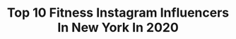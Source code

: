 ---
title: Top 10 Fitness Instagram Influencers In New York In 2020
description: >-
  Find top fitness Instagram influencers in New York in 2020. Most popular hashtags: #fitness #workout #explorepage #newyork.
platform: Instagram
profiles:
  - username: "jessejconrad"
    fullname: >-
      J E S S E   C O N R A D
    location: "United States"
    followers: 18376
    engagement: 1672
    commentsToLikes: 0.010547
    avatar: "https://scontent-lhr8-1.cdninstagram.com/v/t51.2885-19/s320x320/60378121_642851282898263_4858482484297334784_n.jpg?_nc_ht=scontent-lhr8-1.cdninstagram.com&_nc_ohc=JoQHLXEZqb4AX-Xk9io&oh=8b684c8b9dbd382a4da7f3418d2a9e5a&oe=5EBC86CA"
    verified: false
    hashtags: "#greek, #workout, #winter, #model"
  - username: "modelkatlivingston"
    fullname: >-
      Kat Livingston
    location: "United States"
    followers: 23790
    engagement: 607
    commentsToLikes: 0.023984
    avatar: "https://scontent-lhr8-1.cdninstagram.com/v/t51.2885-19/s320x320/92568821_210417290244132_5490061986429403136_n.jpg?_nc_ht=scontent-lhr8-1.cdninstagram.com&_nc_ohc=ejuSI07fun8AX_SEFYg&oh=4e2f615ad3aaef3bde28098687277d43&oe=5EBA0A83"
    verified: false
    hashtags: "#harleydavidson, #real, #inkedmodels, #seeyasoon"
  - username: "filmstring"
    fullname: >-
      Josh Stringer
    location: "United States"
    followers: 10341
    engagement: 570
    commentsToLikes: 0.016093
    avatar: "https://scontent-lhr8-1.cdninstagram.com/v/t51.2885-19/s320x320/90218721_550797865833584_3167615651556622336_n.jpg?_nc_ht=scontent-lhr8-1.cdninstagram.com&_nc_ohc=Bn5YD8E3RkgAX93tK86&oh=0a09fa248a107117f6568a04dab466c9&oe=5EB996F3"
    verified: false
    hashtags: "#filmcrew, #actorheadshots, #unitmanager, #stewwyne"
  - username: "brooklynajjan"
    fullname: >-
      𝐁𝐑𝐎𝐎𝐊𝐋𝐘𝐍 𝐀𝐉𝐉𝐀𝐍
    location: "United States"
    followers: 16525
    engagement: 377
    commentsToLikes: 0.080977
    avatar: "https://scontent-lhr8-1.cdninstagram.com/v/t51.2885-19/s320x320/64887797_610488182771079_2744717370407780352_n.jpg?_nc_ht=scontent-lhr8-1.cdninstagram.com&_nc_ohc=09ZlbOvXpskAX_BQsrJ&oh=03ce74316f7a80a70bf2d9d31666c073&oe=5EB9F354"
    verified: false
    hashtags: "#throwback, #funnytrick, #whoruntheworldgirls, #versitile"
  - username: "cnpitching"
    fullname: >-
      CN Pitching Performance
    location: "United States"
    followers: 6533
    engagement: 820
    commentsToLikes: 0.009889
    avatar: "https://scontent-ssn1-1.cdninstagram.com/v/t51.2885-19/s320x320/87590386_501350294142970_7164189888508592128_n.jpg?_nc_ht=scontent-ssn1-1.cdninstagram.com&_nc_ohc=dWre41FPxyoAX8D2JWL&oh=af9412820508ac812f2c86b701315ebc&oe=5E9F57B6"
    verified: false
    hashtags: "#changeupuniversity, #kansascity, #mind, #pitching"
  - username: "scaybay39"
    fullname: >-
      Tommy Scala
    location: "United States"
    followers: 6861
    engagement: 1376
    commentsToLikes: 0.121684
    avatar: "https://scontent-bos3-1.cdninstagram.com/v/t51.2885-19/s320x320/82522351_860107307781404_4373777325951549440_n.jpg?_nc_ht=scontent-bos3-1.cdninstagram.com&_nc_ohc=YCaIu6aNsBsAX8-fZI1&oh=a9cf67a6787f50b2ef5e0136ff4aee04&oe=5EBA0A6B"
    verified: false
    hashtags: "#triceps, #dream, #mensphysique, #male"
  - username: "briannalwright"
    fullname: >-
      Brianna Wright
    location: "United States"
    followers: 10805
    engagement: 622
    commentsToLikes: 0.040916
    avatar: "https://scontent-ams4-1.cdninstagram.com/v/t51.2885-19/s320x320/73116748_770904133373064_9112798284207882240_n.jpg?_nc_ht=scontent-ams4-1.cdninstagram.com&_nc_ohc=5FhykdPCmA0AX9iaA34&oh=acffdf423ea30aacf05febbaffa2cc3b&oe=5EB14237"
    verified: false
    hashtags: "#digitals, #squawpeak, #workoutwithbabyathome, #briannalwright"
  - username: "thelmaortigoza"
    fullname: >-
      Thelma Ortigoza
    location: "United States"
    followers: 215380
    engagement: 103
    commentsToLikes: 0.009278
    avatar: "https://scontent-ams4-1.cdninstagram.com/v/t51.2885-19/s320x320/90056264_629373634461843_3072344287564791808_n.jpg?_nc_ht=scontent-ams4-1.cdninstagram.com&_nc_ohc=oPJycXeqcKYAX_A-10n&oh=54ae15a152d139c8b991738ed067a8b8&oe=5EB18DDE"
    verified: false
    hashtags: "#glutes, #dogmom, #catskillsmountains, #glute"
  - username: "zikomo.b"
    fullname: >-
      Zikomo Barr, M.Ed.
    location: "United States"
    followers: 3351
    engagement: 931
    commentsToLikes: 0.115155
    avatar: "https://scontent-atl3-1.cdninstagram.com/v/t51.2885-19/s320x320/57488120_395450697975055_2115952480603865088_n.jpg?_nc_ht=scontent-atl3-1.cdninstagram.com&_nc_ohc=rkgX5q5oHooAX-b5GWN&oh=f744812e2517d000d7e5bf908b99183e&oe=5EBA29C9"
    verified: false
    hashtags: "#cleanthebench, #bigcityalphas, #honda, #greysuit"
  - username: "oamato"
    fullname: >-
      Olivia Amato
    location: "United States"
    followers: 71348
    engagement: 510
    commentsToLikes: 0.060591
    avatar: "https://scontent-ams4-1.cdninstagram.com/v/t51.2885-19/s320x320/80598218_109961880408860_3725554232841994240_n.jpg?_nc_ht=scontent-ams4-1.cdninstagram.com&_nc_ohc=WpeTqzKASE0AX_VNc6x&oh=5ad7b2be6ec2d9934a85e70610599613&oe=5EB67DCB"
    verified: false
    hashtags: "#mattmath"
---